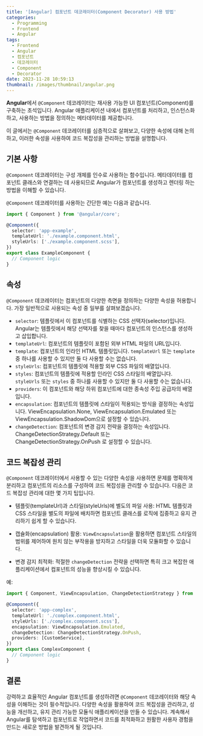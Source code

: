 ```yaml
---
title: '[Angular] 컴포넌트 데코레이터(Component Decorator) 사용 방법'
categories:
  - Programming
  - Frontend
  - Angular
tags:
  - Frontend
  - Angular
  - 컴포넌트
  - 데코레이터
  - Component
  - Decorator
date: 2023-11-28 10:59:13
thumbnail: /images/thumbnail/angular.png
---
```


**Angular**에서 `@Component` 데코레이터는 재사용 가능한 UI 컴포넌트(Component)를 구축하는 초석입니다. Angular 애플리케이션 내에서 컴포넌트를 처리하고, 인스턴스화하고, 사용하는 방법을 정의하는 메타데이터를 제공합니다.

이 글에서는 `@Component` 데코레이터를 심층적으로 살펴보고, 다양한 속성에 대해 논의하고, 이러한 속성을 사용하여 코드 복잡성을 관리하는 방법을 설명합니다.

## 기본 사항

`@Component` 데코레이터는 구성 개체를 인수로 사용하는 함수입니다. 메타데이터를 컴포넌트 클래스와 연결하는 데 사용되므로 Angular가 컴포넌트를 생성하고 렌더링 하는 방법을 이해할 수 있습니다.

`@Component` 데코레이터를 사용하는 간단한 예는 다음과 같습니다.

```ts
import { Component } from '@angular/core';

@Component({
  selector: 'app-example',
  templateUrl: './example.component.html',
  styleUrls: ['./example.component.scss'],
})
export class ExampleComponent {
  // Component logic
}
```

## 속성

`@Component` 데코레이터는 컴포넌트의 다양한 측면을 정의하는 다양한 속성을 허용합니다. 가장 일반적으로 사용되는 속성 중 일부를 살펴보겠습니다.

- `selector`: 템플릿에서 이 컴포넌트를 식별하는 CSS 선택자(selector)입니다. Angular는 템플릿에서 해당 선택자를 찾을 때마다 컴포넌트의 인스턴스를 생성하고 삽입합니다.
- `templateUrl`: 컴포넌트의 템플릿이 포함된 외부 HTML 파일의 URL입니다.
- `template`: 컴포넌트의 인라인 HTML 템플릿입니다. `templateUrl` 또는 `template` 중 하나를 사용할 수 있지만 둘 다 사용할 수는 없습니다.
- `styleUrls`: 컴포넌트의 템플릿에 적용할 외부 CSS 파일의 배열입니다.
- `styles`: 컴포넌트의 템플릿에 적용할 인라인 CSS 스타일의 배열입니다. `styleUrls` 또는 `styles` 중 하나를 사용할 수 있지만 둘 다 사용할 수는 없습니다.
- `providers`: 이 컴포넌트와 해당 하위 컴포넌트에 대한 종속성 주입 공급자의 배열입니다.
- `encapsulation`: 컴포넌트의 템플릿에 스타일이 적용되는 방식을 결정하는 속성입니다. ViewEncapsulation.None, ViewEncapsulation.Emulated 또는 ViewEncapsulation.ShadowDom으로 설정할 수 있습니다.
- `changeDetection`: 컴포넌트의 변경 감지 전략을 결정하는 속성입니다. ChangeDetectionStrategy.Default 또는 ChangeDetectionStrategy.OnPush 로 설정할 수 있습니다.

## 코드 복잡성 관리

`@Component` 데코레이터에서 사용할 수 있는 다양한 속성을 사용하면 문제를 명확하게 분리하고 컴포넌트의 리소스를 구성하여 코드 복잡성을 관리할 수 있습니다. 다음은 코드 복잡성 관리에 대한 몇 가지 팁입니다.

- 템플릿(templateUrl)과 스타일(styleUrls)에 별도의 파일 사용: HTML 템플릿과 CSS 스타일을 별도의 파일에 배치하면 컴포넌트 클래스를 로직에 집중하고 유지 관리하기 쉽게 할 수 있습니다.

- 캡슐화(encapsulation) 활용: `ViewEncapsulation`을 활용하면 컴포넌트 스타일의 범위를 제어하여 원치 않는 부작용을 방지하고 스타일을 더욱 모듈화할 수 있습니다.

- 변경 감지 최적화: 적절한 `changeDetection` 전략을 선택하면 특히 크고 복잡한 애플리케이션에서 컴포넌트의 성능을 향상시킬 수 있습니다.

예:

```ts
import { Component, ViewEncapsulation, ChangeDetectionStrategy } from '@angular/core';

@Component({
  selector: 'app-complex',
  templateUrl: './complex.component.html',
  styleUrls: ['./complex.component.scss'],
  encapsulation: ViewEncapsulation.Emulated,
  changeDetection: ChangeDetectionStrategy.OnPush,
  providers: [CustomService],
})
export class ComplexComponent {
  // Component logic
}
```

## 결론

강력하고 효율적인 Angular 컴포넌트를 생성하려면 `@Component` 데코레이터와 해당 속성을 이해하는 것이 필수적입니다. 다양한 속성을 활용하여 코드 복잡성을 관리하고, 성능을 개선하고, 유지 관리 가능한 모듈식 애플리케이션을 만들 수 있습니다. 계속해서 Angular를 탐색하고 컴포넌트로 작업하면서 코드를 최적화하고 원활한 사용자 경험을 만드는 새로운 방법을 발견하게 될 것입니다.

